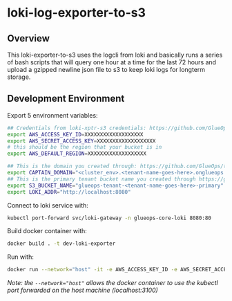 # loki-log-exporter-to-s3

## Overview

This loki-exporter-to-s3 uses the logcli from loki and basically runs a series of bash scripts that will query one hour at a time for the last 72 hours and upload a gzipped newline json file to s3 to keep loki logs for longterm storage.

## Development Environment

Export 5 environment variables:

```bash
## Credentials from loki-xptr-s3 credentials: https://github.com/GlueOps/terraform-module-cloud-multy-prerequisites
export AWS_ACCESS_KEY_ID=XXXXXXXXXXXXXXXXXXX
export AWS_SECRET_ACCESS_KEY=XXXXXXXXXXXXXXXXXXX
# this should be the region that your bucket is in
export AWS_DEFAULT_REGION=XXXXXXXXXXXXXXXXXXX 

## This is the domain you created through: https://github.com/GlueOps/terraform-module-cloud-multy-prerequisites
export CAPTAIN_DOMAIN="<cluster_env>.<tenant-name-goes-here>.onglueops.rocks"
## This is the primary tenant bucket name you created through https://github.com/GlueOps/terraform-module-cloud-multy-prerequisites
export S3_BUCKET_NAME="glueops-tenant-<tenant-name-goes-here>-primary"
export LOKI_ADDR="http://localhost:8080"
```


Connect to loki service with:

```bash
kubectl port-forward svc/loki-gateway -n glueops-core-loki 8080:80
```

Build docker container with:

```bash
docker build . -t dev-loki-exporter
```

Run with:

```bash
docker run --network="host" -it -e AWS_ACCESS_KEY_ID -e AWS_SECRET_ACCESS_KEY -e AWS_DEFAULT_REGION -e CAPTAIN_DOMAIN -e S3_BUCKET_NAME -e LOKI_ADDR dev-loki-exporter
```

_Note: the `--network="host"` allows the docker container to use the kubectl port forwarded on the host machine (localhost:3100)_
